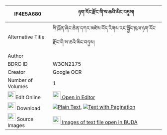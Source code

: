 |IF4E5A680|ཉག་རོང་རྫོང་གི་ས་ཆའི་མིང་བཏུས། 
| --- | --- 
|Alternative Title |སི་ཁྲོན་ཞིང་ཆེན་དཀར་མཛེས་བོད་རིགས་རང་སྐྱོང་ཁུལ་ཉག་རོང་རྫོང་གི་ས་ཆའི་མིང་བཏུས།
|Author | 
|BDRC ID | W3CN2175
|Creator | Google OCR
|Number of Volumes| 1
|<img width="25" src="https://img.icons8.com/color/25/000000/edit-property.png">Edit Online| [<img width="25" src="https://avatars.githubusercontent.com/u/45091458?s=200&v=4"> Open in Editor](http://editor.openpecha.org/IF4E5A680)
|<img width="25" src="https://img.icons8.com/fluent/48/000000/download-2.png"/>  Download | [![](https://img.icons8.com/color/20/000000/txt.png)Plain Text](https://github.com/Openpecha/IF4E5A680/releases/download/v1/nyakrong_dzong_gi_sacha_i_ming_plain_IF4E5A680.zip), [![](https://img.icons8.com/color/20/000000/txt.png)Text with Pagination](https://github.com/Openpecha/IF4E5A680/releases/download/v1/nyakrong_dzong_gi_sacha_i_ming_pages_IF4E5A680.zip)
|<img width="25" src="https://img.icons8.com/plasticine/100/000000/pictures-folder.png"/>  Source Images | [<img width="25" src="https://library.bdrc.io/icons/BUDA-small.svg"> Images of text file open in BUDA](https://library.bdrc.io/show/bdr:W3CN2175)